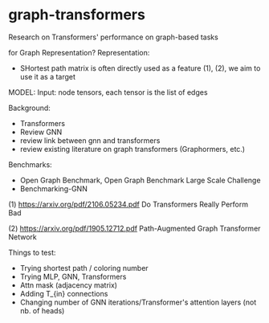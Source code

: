 # graph-transformers
Research on Transformers' performance on graph-based tasks


for Graph Representation?
Representation: 
- SHortest path matrix is often directly used as a feature (1), (2), we aim to use it as a target

MODEL:
Input: node tensors, each tensor is the list of edges

Background:
- Transformers
- Review GNN
- review link between gnn and transformers
- review existing literature on graph transformers (Graphormers, etc.)

Benchmarks:
- Open Graph Benchmark, Open Graph Benchmark Large Scale Challenge
- Benchmarking-GNN

(1) https://arxiv.org/pdf/2106.05234.pdf
Do Transformers Really Perform Bad

(2) https://arxiv.org/pdf/1905.12712.pdf
Path-Augmented Graph Transformer Network

Things to test:
- Trying shortest path / coloring number
- Trying MLP, GNN, Transformers
- Attn mask (adjacency matrix)
- Adding T_{in} connections
- Changing number of GNN iterations/Transformer's attention layers (not nb. of heads)
